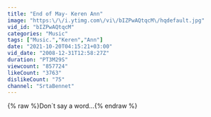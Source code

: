 ```yaml
---
title: "End of May- Keren Ann"
image: "https:\/\/i.ytimg.com\/vi\/bIZPwAQtqcM\/hqdefault.jpg"
vid_id: "bIZPwAQtqcM"
categories: "Music"
tags: ["Music.","Keren","Ann"]
date: "2021-10-20T04:15:21+03:00"
vid_date: "2008-12-31T12:58:27Z"
duration: "PT3M29S"
viewcount: "857724"
likeCount: "3763"
dislikeCount: "75"
channel: "SrtaBennet"
---
```

{% raw %}Don´t say a word...{% endraw %}
